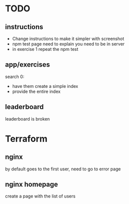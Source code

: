 # TODO

## instructions
- Change instructions to make it simpler with screenshot
- npm test page need to explain you need to be in server
- in exercise 1 repeat the npm test

## app/exercises
search 0:
- have them create a simple index
- provide the entire index

## leaderboard
leaderboard is broken

# Terraform

## nginx 
by default goes to the first user, need to go to error page

## nginx homepage
create a page with the list of users

